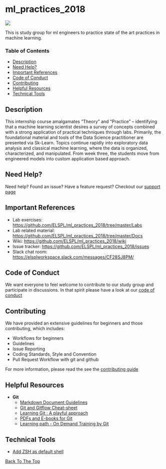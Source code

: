 <!--- What should a readme contain? -->
<!--- 1. Table of Contents. -->
<!--- 2. A description. What and Why. -->
<!--- 3. How to develop, use and test. How. -->
<!--- 4. How to contribute. How. -->
<!--- 5. License information -->

<!--- What should it NOT contain? -->
<!--- 1. Not a CHANGELOG. -->
<!--- 2. Not a TODO list. -->
<!--- 3. Not for detailed documentation, leave that to Wiki -->
<!--- 4. Not for tracking bugs. -->
<!--- 5. No sensitive information. -->
<!--- 6. No opinions, editorials -->

# ml_practices_2018
[<img src="https://img.shields.io/badge/slack-@elsplworkspace-yellow.svg?logo=slack">](https://elsplworkspace.slack.com/messages/CF28SJ8PM/)

This is study group for ml engineers to practice state of the art practices in machine learning.

### Table of Contents
- [Description](#description)
- [Need Help?](#need-help)
- [Important References](#important-references)
- [Code of Conduct](#code-of-conduct)
- [Contributing](#contributing)
- [Helpful Resources](#helpful-resources)
- [Technical Tools](#technical-tools)

## Description
This internship course amalgamates “Theory” and “Practice” – identifying that a machine learning scientist desires a survey of concepts combined with a strong application of practical techniques through labs. Primarily, the foundational material and tools of the Data Science practitioner are presented via Sk-Learn. Topics continue rapidly into exploratory data analysis and classical machine learning, where the data is organized, characterized, and manipulated. From week three, the students move from engineered models into custom application based approach.

## Need Help?
Need help? Found an issue? Have a feature request? Checkout our [support page](https://github.com/ELSPL/ml_practices_2018/blob/master/.github/SUPPORT.md)

## Important References
- Lab exercises: https://github.com/ELSPL/ml_practices_2018/tree/master/Labs
- Lab related material: https://github.com/ELSPL/ml_practices_2018/tree/master/Docs
- Wiki: https://github.com/ELSPL/ml_practices_2018/wiki
- Issue tracker: https://github.com/ELSPL/ml_practices_2018/issues
- Slack chat room: https://elsplworkspace.slack.com/messages/CF28SJ8PM/

## Code of Conduct
We want everyone to feel welcome to contribute to our study group and participate in discussions. In that
spirit please have a look at our [code of conduct](https://github.com/ELSPL/ml_practices_2018/blob/master/.github/CODE_OF_CONDUCT.md)

## Contributing
We have provided an extensive guidelines for beginners and those contributing, which includes:

- Workflows for beginners
- Guidelines
- Issue Reporting
- Coding Standards, Style and Convention
- Pull Request Workflow with git and github

For more information, please read the see the [contributing guide](https://github.com/ELSPL/ml_practices_2018/blob/master/.github/CONTRIBUTING.md)

## Helpful Resources
* **Git**
  * [Markdown Document Guidelines](https://github.com/adam-p/markdown-here/wiki/Markdown-Cheatsheet)
  * [Git and Gitflow Cheat-sheet](https://github.com/arslanbilal/git-cheat-sheet)
  * [Learning Git : A playful approach](https://learngitbranching.js.org/?demo)
  * [PDFs and E-books for Git](https://drive.google.com/drive/folders/18AAhmvueQb7mDBQHgoP9-US3Pkr-uIo3?usp=sharing)
  * [Learning path - On Demand Training by Git](https://services.github.com/on-demand/resources/learning-path/)
  
## Technical Tools
* [Add ZSH as default shell](https://dwijaybane.wordpress.com/2017/12/04/oh-my-zsh-and-powerline-fonts-setup-for-awesome-terminal-in-ubuntu-16-04/)

[Back To The Top](#ml_practices_2018)


